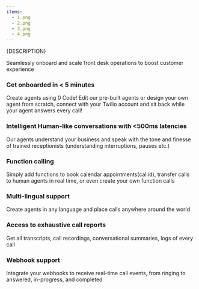 ```yaml
---
items:
  - 1.png
  - 2.png
  - 3.png
  - 4.png
---
```


{DESCRIPTION}

Seamlessly onboard and scale front desk operations to boost customer experience

### Get onboarded in < 5 minutes
Create agents using 0 Code! Edit our pre-built agents or design your own agent from scratch, connect with your Twilio account and sit back while your agent answers every call!

### Intelligent Human-like conversations with <500ms latencies
Our agents understand your business and speak with the tone and finesse of trained receptionists (understanding interruptions, pauses etc.)

### Function calling
Simply add functions to book calendar  appointments(cal.id), transfer calls to human agents in real time, or even create your own function calls

### Multi-lingual support
Create agents in any language and place calls anywhere around the world

### Access to exhaustive call reports
Get all transcripts, call recordings, conversational summaries, logs of every call

### Webhook support
Integrate your webhooks to receive real-time call events, from ringing to answered, in-progress, and completed
